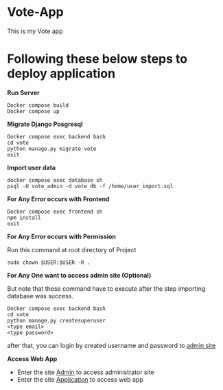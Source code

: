# Vote-App
This is my Vote app

# Following these below steps to deploy application

**Run Server**
```
Docker compose build
Docker compose up
```

**Migrate Django Posgresql**
```
Docker compose exec backend bash
cd vote
python manage.py migrate vote
exit
```

**Import user data**
```
docker compose exec database sh
psql -U vote_admin -d vote_db -f /home/user_import.sql
```

**For Any Error occurs with Frontend**
```
Docker compose exec frontend sh
npm install
exit
```

**For Any Error occurs with Permission**

Run this command at root directory of Project

```
sudo chown $USER:$USER -R .
```

**For Any One want to access admin site (Optional)**

But note that these command have to execute after the step importing database was success.

```
Docker compose exec backend bash
cd vote
python manage.py createsuperuser
<type email>
<type password>
```

after that, you can login by created username and password to <a href='http://localhost:8000/admin'>admin site</a>

**Access Web App**
- Enter the site <a href='http://localhost:8000/admin'>Admin</a> to access administrator site
- Enter the site <a href='http://localhost:3000/'>Application</a> to access web app

